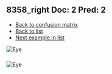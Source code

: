 ## 8358_right Doc: 2 Pred: 2
- [Back to confusion matrix](https://github.com/juliandewit/kaggle_retinopathy/blob/master/matrix.md)
- [Back to list](https://github.com/juliandewit/kaggle_retinopathy/blob/master/lists/22/list.md)
- [Next example in list](https://github.com/juliandewit/kaggle_retinopathy/blob/master/lists/22/83/8360_left.md)

![Eye](https://retinopaty.blob.core.windows.net/size1024/8358_right_2.jpeg)

### 

![Eye]()
